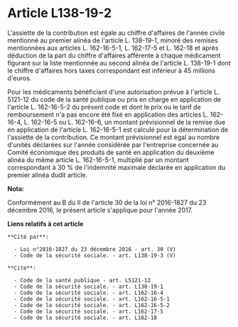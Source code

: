 # Article L138-19-2

L'assiette de la contribution est égale au chiffre d'affaires de l'année civile mentionné au premier alinéa de l'article L.
138-19-1, minoré des remises mentionnées aux articles L. 162-16-5-1, L. 162-17-5 et L. 162-18 et après déduction de la part
du chiffre d'affaires afférente à chaque médicament figurant sur la liste mentionnée au second alinéa de l'article L.
138-19-1 dont le chiffre d'affaires hors taxes correspondant est inférieur à 45 millions d'euros. 

Pour les médicaments bénéficiant d'une autorisation prévue à l'article L. 5121-12 du code de la santé publique ou pris en
charge en application de l'article L. 162-16-5-2 du présent code et dont le prix ou le tarif de remboursement n'a pas encore
été fixé en application des articles L. 162-16-4, L. 162-16-5 ou L. 162-16-6, un montant prévisionnel de la remise due en
application de l'article L. 162-16-5-1 est calculé pour la détermination de l'assiette de la contribution. Ce montant
prévisionnel est égal au nombre d'unités déclarées sur l'année considérée par l'entreprise concernée au Comité économique des
produits de santé en application du deuxième alinéa du même article L. 162-16-5-1, multiplié par un montant correspondant à
30 % de l'indemnité maximale déclarée en application du premier alinéa dudit article.

**Nota:**

Conformément au B du II de l'article 30 de la loi n° 2016-1827  du 23 décembre 2016, le présent article s'applique pour
l'année 2017.

**Liens relatifs à cet article**

	**Cité par**:

	  - Loi n°2016-1827 du 23 décembre 2016 - art. 30 (V)
	  - Code de la sécurité sociale. - art. L138-19-3 (V)

	**Cite**:

	  - Code de la santé publique - art. L5121-12
	  - Code de la sécurité sociale. - art. L138-19-1
	  - Code de la sécurité sociale. - art. L162-16-4
	  - Code de la sécurité sociale. - art. L162-16-5-1
	  - Code de la sécurité sociale. - art. L162-16-5-2
	  - Code de la sécurité sociale. - art. L162-17-5
	  - Code de la sécurité sociale. - art. L162-18

